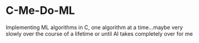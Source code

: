 # C-Me-Do-ML
Implementing ML algorithms in C, one algorithm at a time...maybe very slowly over the course of a lifetime or until AI takes completely over for me
